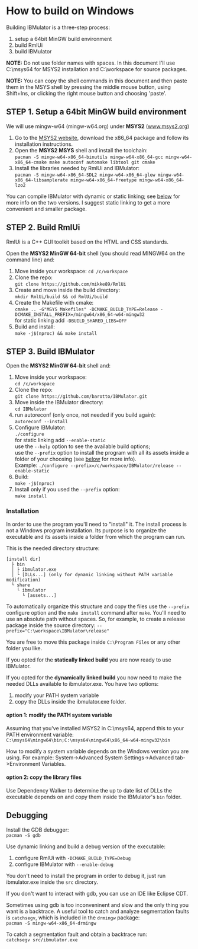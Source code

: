 # How to build on Windows
Building IBMulator is a three-step process:

1. setup a 64bit MinGW build environment
2. build RmlUi
3. build IBMulator

**NOTE:** Do not use folder names with spaces. In this document I'll use
C:\msys64 for MSYS2 installation and C:\workspace for source packages.

**NOTE:** You can copy the shell commands in this document and then paste them
in the MSYS shell by pressing the middle mouse button, using Shift+Ins, or
clicking the right mouse button and choosing 'paste'.


## STEP 1. Setup a 64bit MinGW build environment
We will use mingw-w64 (mingw-w64.org) under **MSYS2** (www.msys2.org)

1. Go to the [MSYS2 website](http://www.msys2.org), download the x86_64 package
and follow its installation instructions.
2. Open the **MSYS2 MSYS** shell and install the toolchain:  
`pacman -S mingw-w64-x86_64-binutils mingw-w64-x86_64-gcc mingw-w64-x86_64-cmake make autoconf automake libtool git cmake`
3. Install the libraries needed by RmlUi and IBMulator:  
`pacman -S mingw-w64-x86_64-SDL2 mingw-w64-x86_64-glew mingw-w64-x86_64-libsamplerate mingw-w64-x86_64-freetype mingw-w64-x86_64-lzo2`


You can compile IBMulator with dynamic or static linking; see
[below](#installation) for more info on the two versions. I suggest static
linking to get a more convenient and smaller package.  


## STEP 2. Build RmlUi
RmlUi is a C++ GUI toolkit based on the HTML and CSS standards.  

Open the **MSYS2 MinGW 64-bit** shell (you should read MINGW64 on the command
line) and:

1. Move inside your workspace:
`cd /c/workspace`
2. Clone the repo:  
`git clone https://github.com/mikke89/RmlUi`
3. Create and move inside the build directory:  
`mkdir RmlUi/build && cd RmlUi/build`
4. Create the Makefile with cmake:  
`cmake .. -G"MSYS Makefiles" -DCMAKE_BUILD_TYPE=Release -DCMAKE_INSTALL_PREFIX=/mingw64/x86_64-w64-mingw32`  
for static linking add `-DBUILD_SHARED_LIBS=OFF`
5. Build and install:  
`make -j$(nproc) && make install`


## STEP 3. Build IBMulator
Open the **MSYS2 MinGW 64-bit** shell and:

1. Move inside your workspace:  
`cd /c/workspace`
2. Clone the repo:  
`git clone https://github.com/barotto/IBMulator.git`
3. Move inside the IBMulator directory:  
`cd IBMulator`
4. run autoreconf (only once, not needed if you build again):  
`autoreconf --install`
5. Configure IBMulator:  
`./configure`  
for static linking add `--enable-static`  
use the `--help` option to see the available build options;  
use the `--prefix` option to install the program with all its assets inside a
folder of your choosing (see [below](#installation) for more info).  
Example:
`./configure --prefix=/c/workspace/IBMulator/release --enable-static`
6. Build:  
`make -j$(nproc)`
7. Install only if you used the `--prefix` option:  
`make install`


### Installation
In order to use the program you'll need to "install" it. The install process is
not a Windows program installation. Its purpose is to organize the executable and
its assets inside a folder from which the program can run. 

This is the needed directory structure:

```
[install dir]
  ├ bin
  │ ├ ibmulator.exe
  │ └ [DLLs...] (only for dynamic linking without PATH variable modification)
  └ share
    └ ibmulator
      └ [assets...]
```

To automatically organize this structure and copy the files use the `--prefix`
configure option and the `make install` command after `make`.
You'll need to use an absolute path without spaces. So, for example, to
create a release package inside the source directory:
`--prefix="C:\workspace\IBMulator\release"`

You are free to move this package inside `C:\Program Files`  or any other
folder you like.

If you opted for the **statically linked build** you are now ready to use
IBMulator.

If you opted for the **dynamically linked build** you now need to make the
needed DLLs available to ibmulator.exe. You have two options:
1. modify your PATH system variable
2. copy the DLLs inside the ibmulator.exe folder.

#### option 1: modify the PATH system variable
Assuming that you've installed MSYS2 in C:\msys64, append this to your PATH
environment variable:  
`C:\msys64\mingw64\bin;C:\msys64\mingw64\x86_64-w64-mingw32\bin`

How to modify a system variable depends on the Windows version you are
using. For example: System->Advanced System Settings->Advanced tab->Environment
Variables.

#### option 2: copy the library files
Use Dependency Walker to determine the up to date list of DLLs the executable
depends on and copy them inside the IBMulator's `bin` folder. 


## Debugging
Install the GDB debugger:  
`pacman -S gdb`

Use dynamic linking and build a debug version of the executable:
1. configure RmlUi with `-DCMAKE_BUILD_TYPE=Debug`
2. configure IBMulator with `--enable-debug`

You don't need to install the program in order to debug it, just run
ibmulator.exe inside the `src` directory.

If you don't want to interact with gdb, you can use an IDE like Eclipse CDT.

Sometimes using gdb is too inconveninent and slow and the only thing you want is
a backtrace. A useful tool to catch and analyze segmentation faults is
`catchsegv`, which is included in the `drmingw` package:  
`pacman -S mingw-w64-x86_64-drmingw`

To catch a segmentation fault and obtain a backtrace run:  
`catchsegv src/ibmulator.exe`
